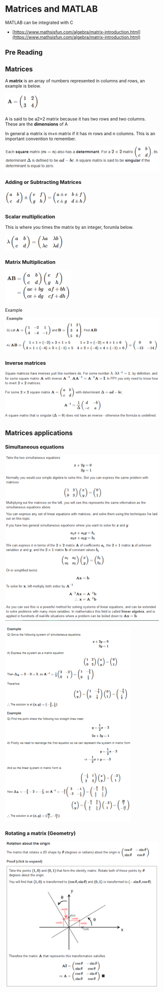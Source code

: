 # Matrices and MATLAB

MATLAB can be integrated with C

* [https://www.mathsisfun.com/algebra/matrix-introduction.html](https://www.mathsisfun.com/algebra/matrix-introduction.html)

## Pre Reading

## Matrices

 A **matrix** is an array of numbers represented in columns and rows, an example is below.

![A 2x2 matrix](../../../../.gitbook/assets/image%20%2817%29.png)

A is said to be a2×2 matrix because it has two rows and two columns. These are the **dimensions** of A

In general a matrix is m×n matrix if it has m rows and n columns. This is an important convention to remember.

![](../../../../.gitbook/assets/image%20%2815%29.png)

### Adding or Subtracting Matrices

![](../../../../.gitbook/assets/image%20%2822%29.png)

### Scalar multiplication

This is where you times the matrix by an integer, forumla below.

![](../../../../.gitbook/assets/image%20%2820%29.png)

### Matrix Multiplication

![](../../../../.gitbook/assets/image%20%2816%29.png)

Example

![](../../../../.gitbook/assets/image%20%2824%29.png)

### Inverse matrices

![](../../../../.gitbook/assets/image%20%2819%29.png)

## Matrices applications

### Simultaneous equations

![](../../../../.gitbook/assets/image%20%2818%29.png)

![](../../../../.gitbook/assets/image%20%2821%29.png)

### Rotating a matrix \(Geometry\)

![](../../../../.gitbook/assets/image%20%2823%29.png)

